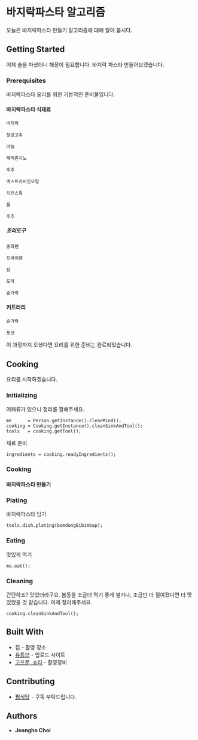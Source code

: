 # 바지락파스타 알고리즘

오늘은 바지락파스타 만들기 알고리즘에 대해 알아 봅시다.

## Getting Started

어제 술을 마셨더니 해장이 필요합니다. 바지락 파스타 만들어보겠습니다.
 
### Prerequisites

바지락파스타 요리를 위한 기본적인 준비물입니다.

#### 바지락파스타 식재료

```
바지락
```
```
청양고추
```
```
마늘
```
```
페퍼론치노
```
```
후추
```
```
엑스트라버진오일
```
```
치킨스톡
```
```
물
```
```
후추
```


##### 조리도구

```
중화팬
```
```
프라이팬
```
```
칼
```
```
도마
```
```
숟가락
```
#### 커트러리

```
숟가락
```
```
포크
```

이 과정까지 오셨다면 요리를 위한 준비는 완료되었습니다.

## Cooking

요리를 시작하겠습니다.

### Initializing

어패류가 있으니 정리를 잘해주세요.
```
me      = Person.getInstance().cleanMind();
cooking = Cooking.getInstance().cleanSinkAndTool();
tools   = cooking.getTool();
```

재료 준비
```
ingredients = cooking.readyIngredients();
```

### Cooking

#### 바지락파스타 만들기



### Plating

바지락파스타 담기
```
tools.dish.plating(bomdongBibimbap);
```

### Eating

맛있게 먹기
```
me.eat();
```

### Cleaning

간단하죠? 맛있더라구요. 봄동을 조금더 먹기 좋게 썰거나, 조금만 더 절여졌다면 더 맛있었을 것 같습니다. 이제 정리해주세요.

```
cooking.cleanSinkAndTool();
```

## Built With

* 집 - 촬영 장소
* [유튜브](https://www.youtube.com/@wjdgh) - 업로드 사이트
* [고프로, 쇼티](https://gopro.com/ko/kr/) - 촬영장비

## Contributing

* [쩜식당](https://www.youtube.com/@wjdgh) - 구독 부탁드립니다.

## Authors

* **Jeongho Choi**
